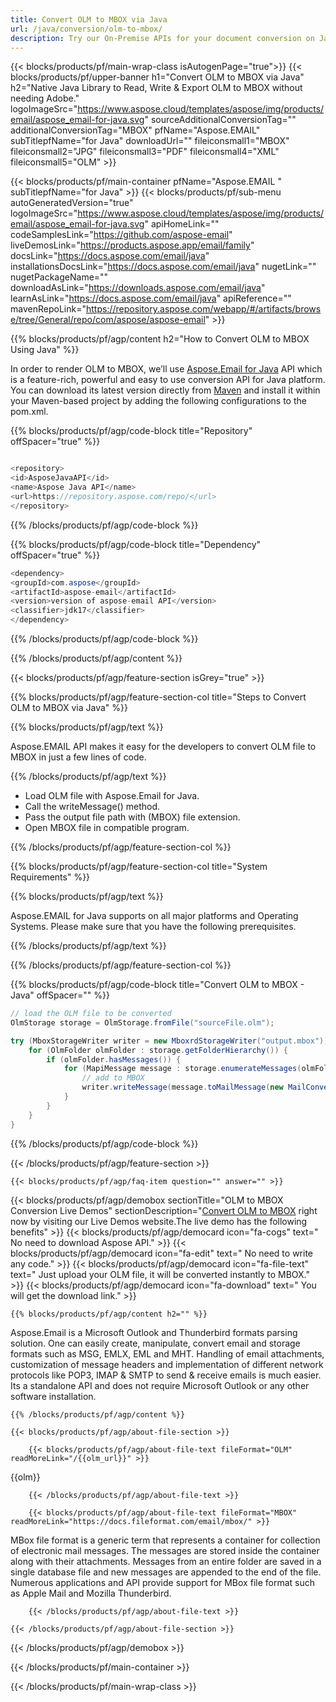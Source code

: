 ```yaml
---
title: Convert OLM to MBOX via Java 
url: /java/conversion/olm-to-mbox/ 
description: Try our On-Premise APIs for your document conversion on Java Runtime Environment for JSP/JSF Application and Desktop Applications.
---
```


{{< blocks/products/pf/main-wrap-class isAutogenPage="true">}}
{{< blocks/products/pf/upper-banner h1="Convert OLM to MBOX via Java" h2="Native Java Library to Read, Write & Export OLM to MBOX without needing Adobe." logoImageSrc="https://www.aspose.cloud/templates/aspose/img/products/email/aspose_email-for-java.svg" sourceAdditionalConversionTag="" additionalConversionTag="MBOX" pfName="Aspose.EMAIL" subTitlepfName="for Java" downloadUrl="" fileiconsmall1="MBOX" fileiconsmall2="JPG" fileiconsmall3="PDF" fileiconsmall4="XML" fileiconsmall5="OLM" >}}

{{< blocks/products/pf/main-container pfName="Aspose.EMAIL " subTitlepfName="for Java" >}}
{{< blocks/products/pf/sub-menu autoGeneratedVersion="true" logoImageSrc="https://www.aspose.cloud/templates/aspose/img/products/email/aspose_email-for-java.svg" apiHomeLink="" codeSamplesLink="https://github.com/aspose-email" liveDemosLink="https://products.aspose.app/email/family" docsLink="https://docs.aspose.com/email/java" installationsDocsLink="https://docs.aspose.com/email/java" nugetLink="" nugetPackageName="" downloadAsLink="https://downloads.aspose.com/email/java" learnAsLink="https://docs.aspose.com/email/java" apiReference="" mavenRepoLink="https://repository.aspose.com/webapp/#/artifacts/browse/tree/General/repo/com/aspose/aspose-email" >}}

{{% blocks/products/pf/agp/content h2="How to Convert OLM to MBOX Using Java" %}}

In order to render OLM to MBOX, we’ll use <a href="https://products.aspose.com/email/java">Aspose.Email for Java</a> API which is a feature-rich, powerful and easy to use conversion API for Java platform. You can download its latest version directly from <a href="https://repository.aspose.com/webapp/#/artifacts/browse/tree/General/repo/com/aspose/aspose-email">Maven</a> and install it within your Maven-based project by adding the following configurations to the pom.xml.

{{% blocks/products/pf/agp/code-block title="Repository" offSpacer="true" %}}

```cs

<repository>
<id>AsposeJavaAPI</id>
<name>Aspose Java API</name>
<url>https://repository.aspose.com/repo/</url>
</repository>

```

{{% /blocks/products/pf/agp/code-block %}}

{{% blocks/products/pf/agp/code-block title="Dependency" offSpacer="true" %}}

```cs
<dependency>
<groupId>com.aspose</groupId>
<artifactId>aspose-email</artifactId>
<version>version of aspose-email API</version>
<classifier>jdk17</classifier>
</dependency>

```

{{% /blocks/products/pf/agp/code-block %}}

{{% /blocks/products/pf/agp/content %}}

{{< blocks/products/pf/agp/feature-section isGrey="true" >}}

{{% blocks/products/pf/agp/feature-section-col title="Steps to Convert OLM to MBOX via Java" %}}

{{% blocks/products/pf/agp/text %}}

 Aspose.EMAIL API makes it easy for the developers to convert OLM file to MBOX in just a few lines of code.

{{% /blocks/products/pf/agp/text %}}

+  Load OLM file with Aspose.Email for Java.
+  Call the writeMessage() method.
+  Pass the output file path with (MBOX) file extension.
+  Open MBOX file in compatible program.

{{% /blocks/products/pf/agp/feature-section-col %}}

{{% blocks/products/pf/agp/feature-section-col title="System Requirements" %}}

{{% blocks/products/pf/agp/text %}}

 Aspose.EMAIL for Java supports on all major platforms and Operating Systems. Please make sure that you have the following prerequisites.

{{% /blocks/products/pf/agp/text %}}

{{% /blocks/products/pf/agp/feature-section-col %}}

{{% blocks/products/pf/agp/code-block title="Convert OLM to MBOX - Java‎" offSpacer="" %}}

```java
// load the OLM file to be converted
OlmStorage storage = OlmStorage.fromFile("sourceFile.olm");

try (MboxStorageWriter writer = new MboxrdStorageWriter("output.mbox")) {
    for (OlmFolder olmFolder : storage.getFolderHierarchy()) {
        if (olmFolder.hasMessages()) {
            for (MapiMessage message : storage.enumerateMessages(olmFolder)) {
                // add to MBOX
                writer.writeMessage(message.toMailMessage(new MailConversionOptions()));
            }
        }
    }
}

```

{{% /blocks/products/pf/agp/code-block %}}

{{< /blocks/products/pf/agp/feature-section >}}

    {{< blocks/products/pf/agp/faq-item question="" answer="" >}}
 

<!-- aboutfile Starts -->

{{< blocks/products/pf/agp/demobox sectionTitle="OLM to MBOX Conversion Live Demos" sectionDescription="[Convert OLM to MBOX](https://products.aspose.app/email/conversion/olm-to-mbox) right now by visiting our Live Demos website.The live demo has the following benefits" >}}
        {{< blocks/products/pf/agp/democard icon="fa-cogs" text=" No need to download Aspose API." >}}
        {{< blocks/products/pf/agp/democard icon="fa-edit" text=" No need to write any code." >}}
        {{< blocks/products/pf/agp/democard icon="fa-file-text" text=" Just upload your OLM file, it will be converted instantly to MBOX." >}}
        {{< blocks/products/pf/agp/democard icon="fa-download" text=" You will get the download link." >}}

    {{% blocks/products/pf/agp/content h2="" %}}

Aspose.Email is a Microsoft Outlook and Thunderbird formats parsing solution. One can easily create, manipulate, convert email and storage formats such as MSG, EMLX, EML and MHT. Handling of email attachments, customization of message headers and implementation of different network protocols like POP3, IMAP & SMTP to send & receive emails is much easier. Its a standalone API and does not require Microsoft Outlook or any other software installation. ‎ ‎



    {{% /blocks/products/pf/agp/content %}}

    {{< blocks/products/pf/agp/about-file-section >}}

        {{< blocks/products/pf/agp/about-file-text fileFormat="OLM" readMoreLink="/{{olm_url}}" >}}
{{olm}}

        {{< /blocks/products/pf/agp/about-file-text >}}

        {{< blocks/products/pf/agp/about-file-text fileFormat="MBOX" readMoreLink="https://docs.fileformat.com/email/mbox/" >}}
MBox file format is a generic term that represents a container for collection of electronic mail messages. The messages are stored inside the container along with their attachments. Messages from an entire folder are saved in a single database file and new messages are appended to the end of the file. Numerous applications and API provide support for MBox file format such as Apple Mail and Mozilla Thunderbird.

        {{< /blocks/products/pf/agp/about-file-text >}}

    {{< /blocks/products/pf/agp/about-file-section >}}

{{< /blocks/products/pf/agp/demobox >}}

<!-- aboutfile Ends -->



{{< /blocks/products/pf/main-container >}}
    
{{< /blocks/products/pf/main-wrap-class >}}